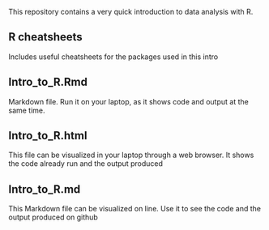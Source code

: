 This repository contains a very quick introduction to data analysis with R.

## R cheatsheets
Includes useful cheatsheets for the packages used in this intro

## Intro_to_R.Rmd
Markdown file. Run it on your laptop, as it shows code and output at the same time. 

## Intro_to_R.html
This file can be visualized in your laptop through a web browser. It shows the code already run and the output produced

## Intro_to_R.md
This Markdown file can be visualized on line. Use it to see the code and the output produced on github
